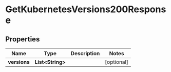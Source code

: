 

# GetKubernetesVersions200Response


## Properties

| Name | Type | Description | Notes |
|------------ | ------------- | ------------- | -------------|
|**versions** | **List&lt;String&gt;** |  |  [optional] |



